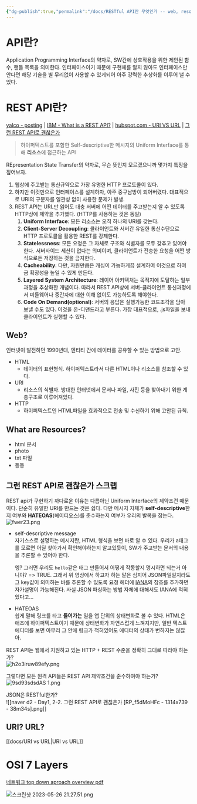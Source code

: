 ```yaml
---
{"dg-publish":true,"permalink":"/docs/RESTful API란 무엇인가 -- web, resources, osi 7layers/","title":"RESTful API란 무엇인가 -- web, resources, osi 7layers"}
---
```



# API란?

Application Programming Interface의 약자로, SW간에 상호작용을 위한 제안된 함수, 핸들 목록을 의미한다. 인터페이스이기 때문에 구현체를 알지 않아도 인터페이스만 안다면 해당 기술을 별 무리없이 사용할 수 있게되어 아주 강력한 추상화를 이루어 낼 수 있다.

# REST API란?

[yalco - posting](https://www.yalco.kr/23_rest_api/) | [IBM - What is a REST API?](https://www.ibm.com/topics/rest-apis) | [hubspot.com - URI VS URL](https://blog.hubspot.com/website/uri-vs-url) | [그런 REST API로 괜찮은가](https://youtu.be/RP_f5dMoHFc)

> 하이퍼텍스트를 포함한 Self-descriptive한 메시지의 Uniform Interface를 통해 **리소스**에 접근하는 API

REpresentation State Transfer의 약자로, 무슨 뜻인지 모르겠으니까 몇가지 특징을 짚어보자.

1. 웹상에 주고받는 통신규약으로 가장 유명한 HTTP 프로토콜이 있다.
2. 하지만 이것만으로 인터페이스를 설계하자, 아주 중구남방이 되어버렸다. 대표적으로 URI의 구분자를 일관성 없이 사용한 문제가 발생.
3. REST API는 URL만 읽어도 대충 서버에 어떤 데이터를 주고받는지 알 수 있도록 HTTP상에 제약을 추가했다. (HTTP를 사용하는 것은 동일)
	1. **Uniform Interface**: 모든 리소스는 오직 하나의 URI를 갖는다.
	2. **Client-Server Decoupling**: 클라이언트와 서버간 유일한 통신수단으로 HTTP 프로토콜을 활용한 REST를 강제한다. 
	3. **Statelessness**: 모든 요청은 그 자체로 구조와 식별자를 모두 갖추고 있어야 한다. 서버사이드 세션이 없다는 의미이며, 클라이언트가 전송한 요청을 어떤 방식으로든 저장하는 것을 금지한다.
	4. **Cacheability**: 다만, 자원만큼은 캐싱이 가능하게끔 설계하여 이것으로 하여금 확장성을 높일 수 있게 만든다.
	5. **Layered System Architecture**: 레이어 아키텍처는 목적지에 도달하는 일부 과정을 추상화한 개념이다. 따라서 REST API상에 서버-클라이언트 통신과정에서 미들웨어나 중간자에 대한 이해 없이도 가능하도록 해야한다.
	6. **Code On Demand(optional)**: 서버의 응답은 실행가능한 코드조각을 담아 보낼 수도 있다. 이것을 온-디맨드라고 부른다. 가장 대표적으로, .js파일을 보내 클라이언트가 실행할 수 있다.

## Web?

인터넷이 발전하던 1990년대, 엔티티 간에 데이터를 공유할 수 있는 방법으로 고안. 

- HTML
	- 데이터의 표현형식. 하이퍼텍스트라서 다른 HTML이나 리소스를 참조할 수 있다.
- URI
	- 리소스의 식별자. 방대한 인터넷에서 문서나 파일, 사진 등을 찾아내기 위한 계층구조로 이루어져있다.
- HTTP
	- 하이퍼텍스트인 HTML파일을 효과적으로 전송 및 수신하기 위해 고안된 규칙.

## What are Resources?

- html 문서
- photo
- txt 파일
- 등등

## 그런 REST API로 괜찮은가 스크랩

REST api가 구현하기 까다로운 이유는 다름아닌 Uniform Interface의 제약조건 때문이다. 단순히 유일한 URI를 만드는 것은 쉽다. 다만 메시지 자체가 **self-descriptive**한지 여부와 **HATEOAS**(헤이티오스)를 준수하는지 여부가 우리의 발목을 잡는다.  
![fwer23.png](/img/user/docs/assets/fwer23.png)
- self-descriptive message  
	자기스스로 설명하는 메시지란, HTML 형식을 보면 바로 알 수 있다. 우리가 a태그를 모르면 어딜 찾아가서 확인해야하는지 알고있듯이, SW가 주고받는 문서의 내용을 추론할 수 있어야 한다.

	엥? 그러면 우리도 `hello`같은 태그 만들어서 어떻게 작동할지 명시하면 되는거 아니야? => TRUE. 그래서 위 영상에서 하고자 하는 말은 심지어 JSON파일일지라도 그 key값이 의미하는 바를 추론할 수 있도록 요청 헤더에 [IANA](https://www.iana.org/assignments/media-types/media-types.xhtml)의 참조를 추가하면 자가설명이 가능해진다. 사실 JSON 파싱하는 방법 자체에 대해서도 IANA에 적혀있다고...

- HATEOAS  
	쉽게 말해 링크를 타고 **들어가는** 일을 앱 단위의 상태변화로 볼 수 있다. HTML은 애초에 하이퍼텍스트이기 때문에 상태변화가 자연스럽게 느껴지지만, 일반 텍스트 에디터를 보면 아무리 그 안에 링크가 적혀있어도 에디터의 상태가 변하지는 않잖아.

REST API는 웹에서 지원하고 있는 HTTP + REST 수준을 정확히 그대로 따라야 하는가?  
![h2o3iruw89efy.png](/img/user/docs/assets/h2o3iruw89efy.png)

그렇다면 모든 원격 API들은 REST API 제약조건을 준수하여야 하는가?  
![9sd93sdsdAS 1.png](/img/user/docs/assets/9sd93sdsdAS%201.png)

JSON은 RESTful한가?  
![[naver d2 - Day1, 2-2. 그런 REST API로 괜찮은가 [RP_f5dMoHFc - 1314x739 - 38m34s].png]]

## URI? URL?

[[docs/URI vs URL\|URI vs URL]]

# OSI 7 Layers

[네트워크 top down aproach overview pdf](https://1drv.ms/b/s!AgE-lhMulmhxg5UUghoFBc0ThAoxNQ?e=Jtr77T)


![스크린샷 2023-05-26 21.27.51.png](/img/user/docs/assets/%EC%8A%A4%ED%81%AC%EB%A6%B0%EC%83%B7%202023-05-26%2021.27.51.png)
